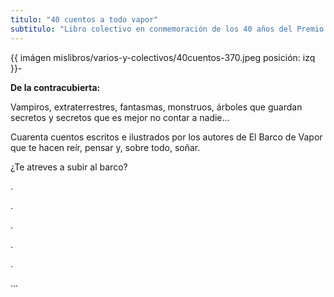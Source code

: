 ```yaml
---
titulo: "40 cuentos a todo vapor"
subtitulo: "Libro colectivo en conmemoración de los 40 años del Premio Barco de Vapor. Editorial SM. Colección Barco de Vapor. Número 252. Septiembre de 2018"
---
```

{{ imágen mislibros/varios-y-colectivos/40cuentos-370.jpeg posición: izq }}-

**De la contracubierta:**

Vampiros, extraterrestres, fantasmas, monstruos, árboles que guardan secretos y secretos que es mejor no contar a nadie...

Cuarenta cuentos escritos e ilustrados por los autores de El Barco de Vapor que te hacen reír, pensar y, sobre todo, soñar.

¿Te atreves a subir al barco?

.

.

.

.

.


...


